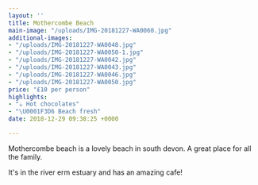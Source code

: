 ```yaml
---
layout: ''
title: Mothercombe Beach
main-image: "/uploads/IMG-20181227-WA0060.jpg"
additional-images:
- "/uploads/IMG-20181227-WA0048.jpg"
- "/uploads/IMG-20181227-WA0050-1.jpg"
- "/uploads/IMG-20181227-WA0042.jpg"
- "/uploads/IMG-20181227-WA0043.jpg"
- "/uploads/IMG-20181227-WA0046.jpg"
- "/uploads/IMG-20181227-WA0050.jpg"
price: "£10 per person"
highlights:
- "☕ Hot chocolates"
- "\U0001F3D6️ Beach fresh"
date: 2018-12-29 09:38:25 +0000

---
```

Mothercombe beach is a lovely beach in south devon. A great place for all the family. 

It's in the river erm estuary and has an amazing cafe! 
